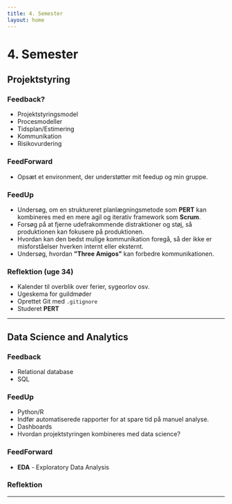 ```yaml
---
title: 4. Semester
layout: home
---
```

<link rel="stylesheet" href="/assets/css/style.css" />

# 4. Semester

## Projektstyring

### Feedback?
  - Projektstyringsmodel
  - Procesmodeller
  - Tidsplan/Estimering
  - Kommunikation
  - Risikovurdering

### FeedForward
- Opsæt et environment, der understøtter mit feedup og min gruppe.

### FeedUp
- Undersøg, om en struktureret planlægningsmetode som **PERT** kan kombineres med en mere agil og iterativ framework som **Scrum**.
- Forsøg på at fjerne udefrakommende distraktioner og støj, så produktionen kan fokusere på produktionen.
- Hvordan kan den bedst mulige kommunikation foregå, så der ikke er misforståelser hverken internt eller eksternt.
- Undersøg, hvordan **"Three Amigos"** kan forbedre kommunikationen.

### Reflektion (uge 34)
- Kalender til overblik over ferier, sygeorlov osv.
- Ugeskema for guildmøder
- Oprettet Git med `.gitignore`
- Studeret **PERT**

---

## Data Science and Analytics

### Feedback
- Relational database
- SQL

### FeedUp
- Python/R
- Indfør automatiserede rapporter for at spare tid på manuel analyse.
- Dashboards
- Hvordan projektstyringen kombineres med data science?

### FeedForward
- **EDA** - Exploratory Data Analysis

### Reflektion
---
